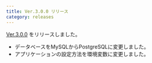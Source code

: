 ```yaml
---
title: Ver.3.0.0 リリース
category: releases
---
```


[Ver.3.0.0](https://github.com/nay/kozuchi/releases/tag/release-3.0.0) をリリースしました。

* データベースをMySQLからPostgreSQLに変更しました。
* アプリケーションの設定方法を環境変数に変更しました。

